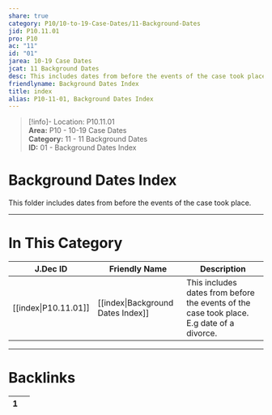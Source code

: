 ```yaml
---  
share: true  
category: P10/10-to-19-Case-Dates/11-Background-Dates  
jid: P10.11.01  
pro: P10  
ac: "11"  
id: "01"  
jarea: 10-19 Case Dates  
jcat: 11 Background Dates  
desc: This includes dates from before the events of the case took place. E.g date of a divorce.  
friendlyname: Background Dates Index  
title: index  
alias: P10-11-01, Background Dates Index  
---  
```

  
>[!info]- Location: P10.11.01  
>**Area:** P10 - 10-19 Case Dates  
>**Category:** 11 - 11 Background Dates  
>**ID:** 01 - Background Dates Index  
  
# Background Dates Index  
  
This folder includes dates from before the events of the case took place.  
   
  
  
---  
# In This Category  
  
| J.Dec ID                                                                                            | Friendly Name                                                                                                    | Description                                                                               |  
| --------------------------------------------------------------------------------------------------- | ---------------------------------------------------------------------------------------------------------------- | ----------------------------------------------------------------------------------------- |  
| [[index\|P10.11.01]] | [[index\|Background Dates Index]] | This includes dates from before the events of the case took place. E.g date of a divorce. |  
  
  
---  
# Backlinks  
<div><table class="dataview table-view-table"><thead class="table-view-thead"><tr class="table-view-tr-header"><th class="table-view-th"><span></span><span class="dataview small-text">1</span></th><th class="table-view-th"><span></span></th></tr></thead><tbody class="table-view-tbody"></tbody></table></div>